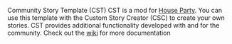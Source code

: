 Community Story Template (CST)
CST is a mod for [House Party](http://games.eekllc.com/). You can use this template with the Custom Story Creator (CSC) to create your own stories. CST provides additional functionality developed with and for the community. Check out the [wiki](https://github.com/Device666/CSTDocumentation/wiki) for more documentation
